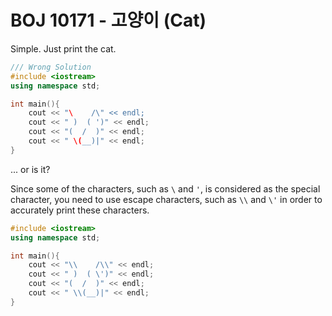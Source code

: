 # BOJ 10171 - 고양이 (Cat)

Simple. Just print the cat.

```cpp
/// Wrong Solution
#include <iostream>
using namespace std;

int main(){
    cout << "\    /\" << endl;
    cout << " )  ( ')" << endl;
    cout << "(  /  )" << endl;
    cout << " \(__)|" << endl;
}
```

... or is it?

Since some of the characters, such as `\` and `'`, is considered as the special character, you need to use escape characters, such as `\\` and `\'` in order to accurately print these characters.

```cpp
#include <iostream>
using namespace std;

int main(){
    cout << "\\    /\\" << endl;
    cout << " )  ( \')" << endl;
    cout << "(  /  )" << endl;
    cout << " \\(__)|" << endl;
}
```
